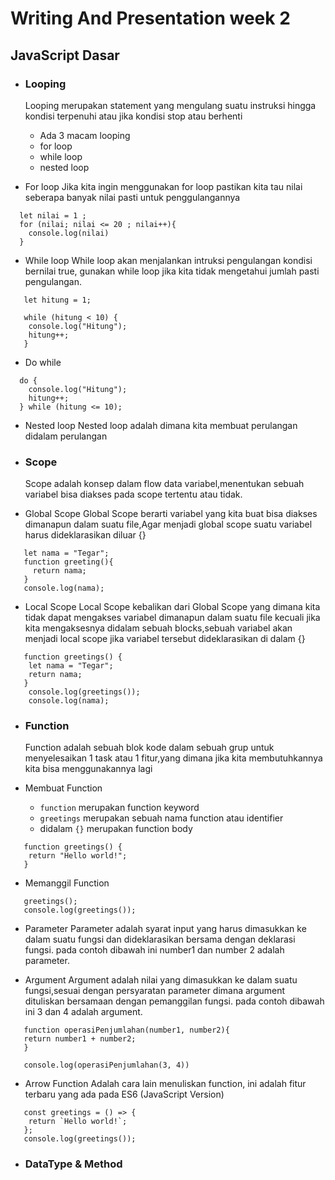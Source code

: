 # Writing And Presentation week 2

## **JavaScript Dasar**
- ### Looping
  Looping merupakan statement yang mengulang suatu instruksi hingga kondisi terpenuhi atau jika kondisi stop atau berhenti

  - Ada 3 macam looping
   - for loop
   - while loop
   - nested loop

- For loop
   Jika kita ingin menggunakan for loop pastikan kita tau nilai seberapa banyak nilai pasti untuk penggulangannya
```
  let nilai = 1 ; 
  for (nilai; nilai <= 20 ; nilai++){
    console.log(nilai) 
  } 
```

- While loop
  While loop akan menjalankan intruksi pengulangan kondisi bernilai true, gunakan while loop jika kita tidak mengetahui jumlah pasti pengulangan.

```
   let hitung = 1;
  
   while (hitung < 10) {
    console.log("Hitung");
    hitung++;
   }
```

- Do while
```
  do {
    console.log("Hitung");
    hitung++;
  } while (hitung <= 10);
```

- Nested loop 
  Nested loop adalah dimana kita membuat perulangan didalam perulangan
 
- ### Scope
  Scope adalah konsep dalam flow data variabel,menentukan sebuah variabel bisa diakses pada scope tertentu atau tidak.

- Global Scope
  Global Scope berarti variabel yang kita buat bisa diakses dimanapun dalam suatu file,Agar menjadi global scope suatu variabel harus dideklarasikan diluar {}

```
   let nama = "Tegar";
   function greeting(){
     return nama;
   }
   console.log(nama);
```

- Local Scope
  Local Scope kebalikan dari Global Scope yang dimana kita tidak dapat mengakses variabel dimanapun dalam suatu file kecuali jika kita mengaksesnya didalam sebuah 
  blocks,sebuah variabel akan menjadi local scope jika variabel tersebut dideklarasikan di dalam {}

```
   function greetings() {
    let nama = "Tegar";
    return nama;
   }
    console.log(greetings());
    console.log(nama);
```  

- ### Function
  Function adalah sebuah blok kode dalam sebuah grup untuk menyelesaikan 1 task atau 1 fitur,yang dimana jika kita membutuhkannya kita bisa menggunakannya lagi

- Membuat Function
  - ``function`` merupakan function keyword
  - ``greetings`` merupakan sebuah nama function atau identifier
  - didalam ``{}`` merupakan function body
```
   function greetings() {
    return "Hello world!";
   }
```

- Memanggil Function
```
   greetings();
   console.log(greetings());
```

- Parameter
  Parameter adalah syarat input yang harus dimasukkan ke dalam suatu fungsi dan dideklarasikan bersama dengan deklarasi fungsi. pada contoh dibawah ini number1 dan       number 2 adalah parameter.

- Argument
  Argument adalah nilai yang dimasukkan ke dalam suatu fungsi,sesuai dengan persyaratan parameter dimana argument dituliskan bersamaan dengan pemanggilan fungsi. pada contoh dibawah ini 3 dan 4 adalah argument.

```
   function operasiPenjumlahan(number1, number2){
   return number1 + number2;
   }
   
   console.log(operasiPenjumlahan(3, 4))
```

- Arrow Function 
  Adalah cara lain menuliskan function, ini adalah fitur terbaru yang ada pada ES6 (JavaScript Version)
  
```
   const greetings = () => {
    return `Hello world!`;
   };
   console.log(greetings());
```

- ### DataType & Method
  
